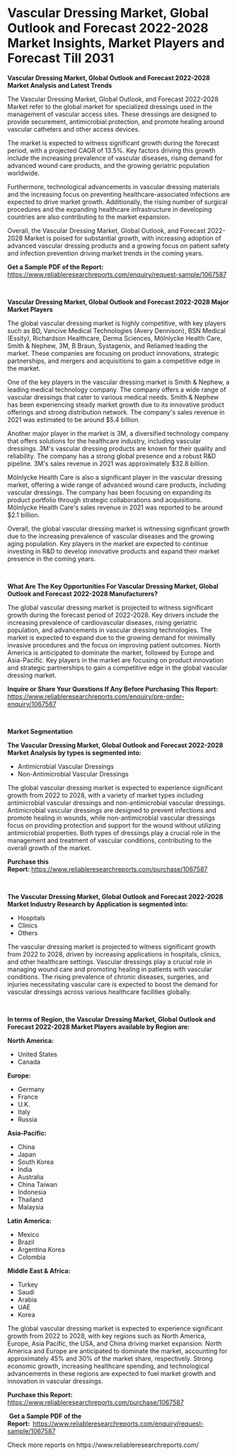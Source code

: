 <p><h1>Vascular Dressing Market, Global Outlook and Forecast 2022-2028 Market Insights, Market Players and Forecast Till 2031</h1></p><p><strong>Vascular Dressing Market, Global Outlook and Forecast 2022-2028 Market Analysis and Latest Trends</strong></p>
<p><p>The Vascular Dressing Market, Global Outlook, and Forecast 2022-2028 Market refer to the global market for specialized dressings used in the management of vascular access sites. These dressings are designed to provide securement, antimicrobial protection, and promote healing around vascular catheters and other access devices. </p><p>The market is expected to witness significant growth during the forecast period, with a projected CAGR of 13.5%. Key factors driving this growth include the increasing prevalence of vascular diseases, rising demand for advanced wound care products, and the growing geriatric population worldwide. </p><p>Furthermore, technological advancements in vascular dressing materials and the increasing focus on preventing healthcare-associated infections are expected to drive market growth. Additionally, the rising number of surgical procedures and the expanding healthcare infrastructure in developing countries are also contributing to the market expansion.</p><p>Overall, the Vascular Dressing Market, Global Outlook, and Forecast 2022-2028 Market is poised for substantial growth, with increasing adoption of advanced vascular dressing products and a growing focus on patient safety and infection prevention driving market trends in the coming years.</p></p>
<p><strong>Get a Sample PDF of the Report:&nbsp;</strong> <a href="https://www.reliableresearchreports.com/enquiry/request-sample/1067587">https://www.reliableresearchreports.com/enquiry/request-sample/1067587</a></p>
<p>&nbsp;</p>
<p><strong>Vascular Dressing Market, Global Outlook and Forecast 2022-2028 Major Market Players</strong></p>
<p><p>The global vascular dressing market is highly competitive, with key players such as BD, Vancive Medical Technologies (Avery Dennison), BSN Medical (Essity), Richardson Healthcare, Derma Sciences, Mölnlycke Health Care, Smith & Nephew, 3M, B Braun, Systagenix, and Reliamed leading the market. These companies are focusing on product innovations, strategic partnerships, and mergers and acquisitions to gain a competitive edge in the market.</p><p>One of the key players in the vascular dressing market is Smith & Nephew, a leading medical technology company. The company offers a wide range of vascular dressings that cater to various medical needs. Smith & Nephew has been experiencing steady market growth due to its innovative product offerings and strong distribution network. The company's sales revenue in 2021 was estimated to be around $5.4 billion.</p><p>Another major player in the market is 3M, a diversified technology company that offers solutions for the healthcare industry, including vascular dressings. 3M's vascular dressing products are known for their quality and reliability. The company has a strong global presence and a robust R&D pipeline. 3M's sales revenue in 2021 was approximately $32.8 billion.</p><p>Mölnlycke Health Care is also a significant player in the vascular dressing market, offering a wide range of advanced wound care products, including vascular dressings. The company has been focusing on expanding its product portfolio through strategic collaborations and acquisitions. Mölnlycke Health Care's sales revenue in 2021 was reported to be around $2.1 billion.</p><p>Overall, the global vascular dressing market is witnessing significant growth due to the increasing prevalence of vascular diseases and the growing aging population. Key players in the market are expected to continue investing in R&D to develop innovative products and expand their market presence in the coming years.</p></p>
<p>&nbsp;</p>
<p><strong>What Are The Key Opportunities For Vascular Dressing Market, Global Outlook and Forecast 2022-2028 Manufacturers?</strong></p>
<p><p>The global vascular dressing market is projected to witness significant growth during the forecast period of 2022-2028. Key drivers include the increasing prevalence of cardiovascular diseases, rising geriatric population, and advancements in vascular dressing technologies. The market is expected to expand due to the growing demand for minimally invasive procedures and the focus on improving patient outcomes. North America is anticipated to dominate the market, followed by Europe and Asia-Pacific. Key players in the market are focusing on product innovation and strategic partnerships to gain a competitive edge in the global vascular dressing market.</p></p>
<p><strong>Inquire or Share Your Questions If Any Before Purchasing This Report:</strong> <a href="https://www.reliableresearchreports.com/enquiry/pre-order-enquiry/1067587">https://www.reliableresearchreports.com/enquiry/pre-order-enquiry/1067587</a></p>
<p>&nbsp;</p>
<p><strong>Market Segmentation</strong></p>
<p><strong>The Vascular Dressing Market, Global Outlook and Forecast 2022-2028 Market Analysis by types is segmented into:</strong></p>
<p><ul><li>Antimicrobial Vascular Dressings</li><li>Non-Antimicrobial Vascular Dressings</li></ul></p>
<p><p>The global vascular dressing market is expected to experience significant growth from 2022 to 2028, with a variety of market types including antimicrobial vascular dressings and non-antimicrobial vascular dressings. Antimicrobial vascular dressings are designed to prevent infections and promote healing in wounds, while non-antimicrobial vascular dressings focus on providing protection and support for the wound without utilizing antimicrobial properties. Both types of dressings play a crucial role in the management and treatment of vascular conditions, contributing to the overall growth of the market.</p></p>
<p><strong>Purchase this Report:&nbsp;</strong><a href="https://www.reliableresearchreports.com/purchase/1067587">https://www.reliableresearchreports.com/purchase/1067587</a></p>
<p>&nbsp;</p>
<p><strong>The Vascular Dressing Market, Global Outlook and Forecast 2022-2028 Market Industry Research by Application is segmented into:</strong></p>
<p><ul><li>Hospitals</li><li>Clinics</li><li>Others</li></ul></p>
<p><p>The vascular dressing market is projected to witness significant growth from 2022 to 2028, driven by increasing applications in hospitals, clinics, and other healthcare settings. Vascular dressings play a crucial role in managing wound care and promoting healing in patients with vascular conditions. The rising prevalence of chronic diseases, surgeries, and injuries necessitating vascular care is expected to boost the demand for vascular dressings across various healthcare facilities globally.</p></p>
<p>&nbsp;</p>
<p><strong>In terms of Region, the Vascular Dressing Market, Global Outlook and Forecast 2022-2028 Market Players available by Region are:</strong></p>
<p>
    <p> <strong> North America: </strong>
        <ul>
            <li>United States</li>
            <li>Canada</li>
        </ul>
        </p> 
    <p> <strong> Europe: </strong>
        <ul>
            <li>Germany</li>
            <li>France</li>
            <li>U.K.</li>
            <li>Italy</li>
            <li>Russia</li>
        </ul>
        </p> 
    <p> <strong> Asia-Pacific: </strong>
        <ul>
            <li>China</li>
            <li>Japan</li>
            <li>South Korea</li>
            <li>India</li>
            <li>Australia</li>
            <li>China Taiwan</li>
            <li>Indonesia</li>
            <li>Thailand</li>
            <li>Malaysia</li>
        </ul>
        </p> 
    <p> <strong> Latin America: </strong>
        <ul>
            <li>Mexico</li>
            <li>Brazil</li>
            <li>Argentina Korea</li>
            <li>Colombia</li>
        </ul>
        </p> 
    <p> <strong> Middle East & Africa: </strong>
        <ul>
            <li>Turkey</li>
            <li>Saudi</li>
            <li>Arabia</li>
            <li>UAE</li>
            <li>Korea</li>
        </ul>
    </p>
    </p>
<p><p>The global vascular dressing market is expected to experience significant growth from 2022 to 2028, with key regions such as North America, Europe, Asia Pacific, the USA, and China driving market expansion. North America and Europe are anticipated to dominate the market, accounting for approximately 45% and 30% of the market share, respectively. Strong economic growth, increasing healthcare spending, and technological advancements in these regions are expected to fuel market growth and innovation in vascular dressings.</p></p>
<p><strong>Purchase this Report: </strong><a href="https://www.reliableresearchreports.com/purchase/1067587">https://www.reliableresearchreports.com/purchase/1067587</a></p>
<p>&nbsp;<strong>Get a Sample PDF of the Report:&nbsp;&nbsp;</strong><a href="https://www.reliableresearchreports.com/enquiry/request-sample/1067587">https://www.reliableresearchreports.com/enquiry/request-sample/1067587</a></p>
<p><strong></strong></p>
<p>Check more reports on https://www.reliableresearchreports.com/</p>
